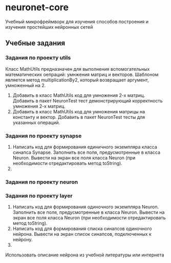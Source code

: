 # neuronet-core

Учебный микрофреймворк для изучения способов построения и изучения простейших нейронных сетей


## Учебные задания

### Задания по проекту utils

Класс MathUtils предназначен для выполнения вспомогательных математических оепраций: умнжения матриц и векторов.
Шаблоном является метод  multiplicationBy2, который возвращает аргумент, умноженный на 2.

1. Добавить в класс MathUtils код для умножения 2-х матриц. Добавить в пакет NeuronTest тест демонстрирующий корректность умножения 2-х матриц.
1. Добавить в класс MathUtils код для умножения матрицы на константу и вектор. Добавить в пакет NeuronTest тесты для указанных операций.

### Задания по проекту synapse
1. Написать код для формирования единичного экземпляра класса синапса Synapse. Заполнить все поля, предусмотренные в класса Neuron.  Вывести на экран все поля 
класса Neuron (при необходимости отредактировать метод toString).
1. 

### Задания по проекту neuron

### Задания по проекту layer


1. Написать код для формирования  одиночного экземпляра Neuron. Заполнить все поля, предусмотренные в класса Neuron. Вывести на экран все поля 
класса Neuron (при необходимости отредактировать метод toString).
1. Написать код для формирования списка синапсов одиночного нейрона. Вывести на экран список синапсов, подключенных к нейрону.
1. 




Использовать описание нейрона из учебной литературы или интернета

